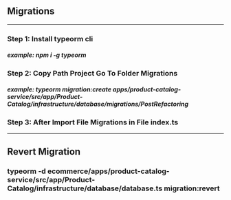 ## Migrations
---
### Step 1: Install typeorm cli <br />
##### example: npm i -g typeorm <br />
### Step 2: Copy Path Project Go To Folder Migrations <br />
##### example: typeorm migration:create apps/product-catalog-service/src/app/Product-Catalog/infrastructure/database/migrations/PostRefactoring <br />
### Step 3: After Import File Migrations in File index.ts <br />
--- 
## Revert Migration
### typeorm -d ecommerce/apps/product-catalog-service/src/app/Product-Catalog/infrastructure/database/database.ts migration:revert

